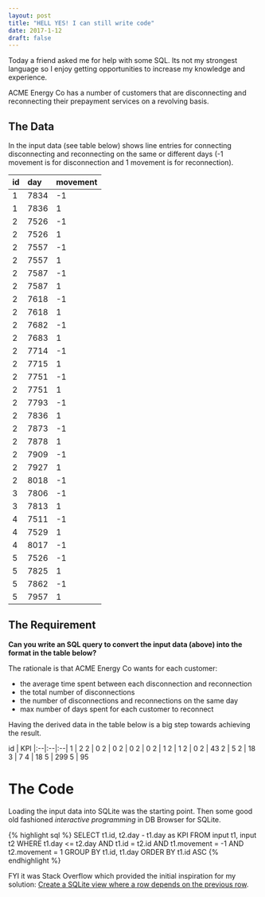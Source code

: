 ```yaml
---
layout: post
title: "HELL YES! I can still write code"
date: 2017-1-12
draft: false
---
```

Today a friend asked me for help with some SQL. Its not my strongest language so I enjoy getting opportunities to increase my knowledge and experience.

ACME Energy Co has a number of customers that are disconnecting and reconnecting their prepayment services on a revolving basis.

## The Data
In the input data (see table below) shows line entries for connecting disconnecting and reconnecting on the same or different days (-1 movement is for disconnection and 1 movement is for reconnection).

id | day | movement
|:--|:--|:--|
1 | 7834 | -1
1 | 7836 | 1
2 | 7526 | -1
2 | 7526 | 1
2 | 7557 | -1
2 | 7557 | 1
2 | 7587 | -1
2 | 7587 | 1
2 | 7618 | -1
2 | 7618 | 1
2 | 7682 | -1
2 | 7683 | 1
2 | 7714 | -1
2 | 7715 | 1
2 | 7751 | -1
2 | 7751 | 1
2 | 7793 | -1
2 | 7836 | 1
2 | 7873 | -1
2 | 7878 | 1
2 | 7909 | -1
2 | 7927 | 1
2 | 8018 | -1
3 | 7806 | -1
3 | 7813 | 1
4 | 7511 | -1
4 | 7529 | 1
4 | 8017 | -1
5 | 7526 | -1
5 | 7825 | 1
5 | 7862 | -1
5 | 7957 | 1


## The Requirement
**Can you write an SQL query to convert the input data (above) into the format in the table below?**

The rationale is that ACME Energy Co wants for each customer:

- the average time spent between each disconnection and reconnection
- the total number of disconnections
- the number of disconnections and reconnections on the same day
- max number of days spent for each customer to reconnect

Having the derived data in the table below is a big step towards achieving the result.

id | KPI
|:--|:--|:--|
1 | 2
2 | 0
2 | 0
2 | 0
2 | 0
2 | 1
2 | 1
2 | 0
2 | 43
2 | 5
2 | 18
3 | 7
4 | 18
5 | 299
5 | 95

# The Code
Loading the input data into SQLite was the starting point. Then some good old fashioned _interactive programming_ in DB Browser for SQLite. 

{% highlight sql %}
SELECT t1.id, t2.day - t1.day as KPI
FROM input t1, input t2
WHERE t1.day <= t2.day
AND t1.id = t2.id
AND t1.movement = -1
AND t2.movement = 1
GROUP BY t1.id, t1.day
ORDER BY t1.id ASC
{% endhighlight %}

FYI it was Stack Overflow which provided the initial inspiration for my solution: [Create a SQLite view where a row depends on the previous row](http://stackoverflow.com/questions/10003313/create-a-sqlite-view-where-a-row-depends-on-the-previous-row#10024388).
